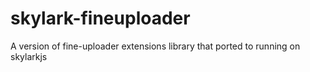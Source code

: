 # skylark-fineuploader
A version of fine-uploader extensions library that ported to running on skylarkjs
